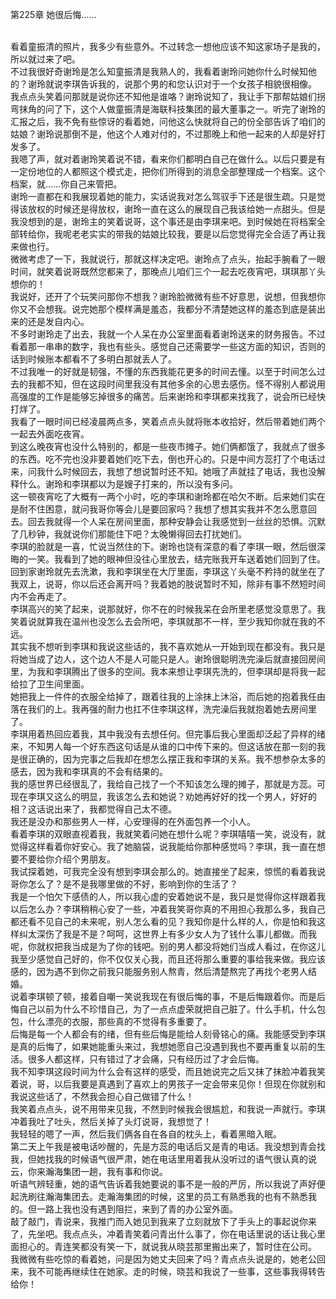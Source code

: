 第225章 她很后悔……
<br />看着童振清的照片，我多少有些意外。不过转念一想他应该不知这家场子是我的，所以就过来了吧。<br />不过我很好奇谢玲是怎么知童振清是我熟人的，我看着谢玲问她你什么时候知他的？谢玲就说李琪告诉我的，说那个男的和您认识对于一个女孩子相貌很相像。<br />我点点头笑着问那就是说你还不知他是谁咯？谢玲说知了，我让手下那帮姑娘们拐弯抹角的问了下，这个人做童振清是海联科技集团的最大董事之一。听完了谢玲的汇报之后，我不免有些惊讶的看着她，问他这么快就将自己的份全部告诉了咱们的姑娘？谢玲说那倒不是，他这个人难对付的，不过那晚上和他一起来的人却是好打发多了。<br />我嗯了声，就对着谢玲笑着说不错，看来你们都明白自己在做什么。以后只要是有一定份地位的人都照这个模式走，把你们所得到的消息全部整理成一个档案。这个档案，就……你自己来管把。<br />谢玲一直都在和我展现着她的能力，实话说我对怎么驾驭手下还是很生疏。只是觉得该放权的时候还是得放权，谢玲一直在这么的展现自己我该给她一点甜头。但是我没想到的是，谢玲主的笑着说哥，这个事还是由李琪来吧。到时候她在将档案全部转给你，我呢老老实实的带我的姑娘比较我，要是以后您觉得完全合适了再让我来做也行。<br />微微考虑了一下，我就说行，那就这样决定吧。谢玲点了点头，抬起手腕看了一眼时间，就笑着说哥既然您都来了，那晚点儿咱们三个一起去吃夜宵吧，琪琪那丫头想你的！<br />我说好，还开了个玩笑问那你不想我？谢玲脸微微有些不好意思，说想，但我想你你又不会想我。说完她那个模样满是羞态，我都分不清楚她这样的羞态到底是装出来的还是发自内心。<br />不多时谢玲走了出去，我就一个人呆在办公室里面看着谢玲送来的财务报告。不过看着那一串串的数字，我也有些头。感觉自己还需要学一些这方面的知识，否则的话到时候账本都看不了多明白那就丢人了。<br />不过我唯一的好就是韧强，不懂的东西我能花更多的时间去懂。以至于时间怎么过去的我都不知，但在这段时间里我没有其他多余的心思去感伤。怪不得别人都说用高强度的工作是能够忘掉很多的痛苦。后来谢玲和李琪都来找我了，说会所已经快打烊了。<br />我看了一眼时间已经凌晨两点多，笑着点点头就将账本收拾好，然后带着她们两个一起去外面吃夜宵。<br />到这么晚夜宵也没什么特别的，都是一些夜市摊子。她们俩都饿了，我就点了很多的东西。吃不完也没非要着她们吃下去，倒也开心的。只是中间方蕊打了个电话过来，问我什么时候回去，我想了想说暂时还不知。她哦了声就挂了电话，我也没解释什么。谢玲和李琪都以为是嫂子打来的，所以没有多问。<br />这一顿夜宵吃了大概有一两个小时，吃的李琪和谢玲都在哈欠不断。后来她们实在是耐不住困意，就问我哥你等会儿是要回家吗？我想了想其实我并不怎么愿意回去。回去我就得一个人呆在房间里面，那种安静会让我感觉到一丝丝的恐惧。沉默了几秒钟，我就说你们那能住下吧？太晚懒得回去打扰她们。<br />李琪的脸就是一喜，忙说当然住的下。谢玲也饶有深意的看了李琪一眼，然后很深晦的一笑。我看到了她的眼神但没往心里放去，结完账我开车送着她们回到了住。<br />回到家谢玲就先去洗漱，我和李琪坐在大厅里面，李琪这丫头毫不矜持的就坐在了我双上，说哥，你以后还会离开吗？我着她的肢说暂时不知，除非有事不然短时间内不会再走了。<br />李琪高兴的笑了起来，说那就好，你不在的时候我呆在会所里老感觉没意思了。我笑着说就算我在温州也没怎么去会所吧，李琪就那不一样，至少我知你就在我的不远。<br />其实我不想听到李琪和我说这些话的，我不喜欢她从一开始到现在都没有。我只是将她当成了边人，这个边人不是人可能只是人。谢玲很聪明洗完澡后就直接回房间里，为我和李琪腾出了很多的空间。我本来想让李琪先洗的，但李琪却是将我一起给拉了卫生间里面。<br />她把我上一件件的衣服全给掉了，跟着往我的上涂抹上沐浴，而后她的抱着我任由落在我们的上。我再强的耐力也扛不住李琪这样，洗完澡后我就抱着她去房间里了。<br />李琪用着热回应着我，其中我没有去想任何。但完事后我心里面却泛起了异样的绪来，不知男人每一个好东西这句话是从谁的口中传下来的。但这话放在那一刻的我是很正确的，因为完事之后我却在想怎么摆正我和李琪的关系。我不想参杂太多的感去，因为我和李琪真的不会有结果的。<br />我的感世界已经很乱了，我给自己找了一个不知该怎么理的摊子，那就是方蕊。可现在李琪又这么的明显，我该怎么去和她说？劝她再好好的找一个男人，好好的相？这话说出来了，我都觉得自己太不德。<br />我还是没办和那些男人一样，心安理得的在外面包养一个小人。<br />看着李琪的双眼直视着我，我就笑着问她在想什么呢？李琪嘻嘻一笑，说没有，就觉得这样看着你好安心。我了她脑袋，说我能给你那种感觉吗？李琪，我一直在想要不要给你介绍个男朋友。<br />我试探着她，可我完全没有想到李琪会那么的。她直接坐了起来，惊慌的看着我说哥你怎么了？是不是我哪里做的不好，影响到你的生活了？<br />我是一个怕欠下感债的人，所以我心虚的安着她说不是，我只是觉得你这样跟着我以后怎么办？李琪稍稍心安了一些，冲着我笑哥你真的不用担心我那么多，我自己都还看不见自己的未来呢，别人怎么看的见？我知你是什么样的人，你是怕和我这样纠太深伤了我是不是？呵呵，这世界上有多少女人为了钱什么事儿都做。而我呢，你就权把我当成是为了你的钱吧。别的男人都没将她们当成人看过，在你这儿我至少感觉自己好的，你不仅仅关心我，而且还将那么重要的事给我来做。我应该感的，因为遇不到你之前我只能服务别人熬青，然后清楚熬完了再找个老男人结婚。<br />说着李琪顿了顿，接着自嘲一笑说我现在有很后悔的事，不是后悔跟着你。而是后悔自己以前为什么不珍惜自己，为了一点点虚荣就把自己脏了。什么手机，什么包包，什么漂亮的衣服，那些真的不觉得有多重要了。<br />后悔是每一个人都会有的绪，但有些后悔是能给人刻骨铭心的痛。我能感受到李琪是真的后悔了，如果她能重头来过，我想她愿自己没遇到我也不要再重复以前的生活。很多人都这样，只有错过了才会痛，只有经历过了才会后悔。<br />我不知李琪这段时间为什么会有这样的感受，而且她说完之后又抹了抹脸冲着我笑着说，哥，以后我要是真遇到了喜欢上的男孩子一定会带来见你！但现在你就别和我说这些话了，不然我会担心自己做错了什么！<br />我笑着点点头，说不用带来见我，不然到时候我会很尴尬，和我说一声就行。李琪冲着我吐了吐头，然后关掉了头灯说哥，我想觉了！<br />我轻轻的嗯了一声，然后我们俩各自在各自的枕头上，看着黑暗入眠。<br />第二天上午我是被电话吵醒的，先是方蕊的电话后又是青的电话。我没想到青会找我，但她找我的时候语气很严肃，她在电话里用着我从没听过的语气很认真的说云，你来瀚海集团一趟，我有事和你说。<br />听语气辨轻重，她的语气告诉着我她要说的事不是一般的严厉，所以我说了声好便起洗刷往瀚海集团去。走瀚海集团的时候，这里的员工有熟悉我的也有不熟悉我的。但一路上我也没有遇到阻拦，来到了青的办公室外面。<br />敲了敲门，青说来，我推门而入她见到我来了立刻就放下了手头上的事起说你来了，先坐吧。我点点头，冲着青笑着问青出什么事了，你在电话里说的话让我心里面担心的。青连笑都没有笑一下，就说我从晓芸那里搬出来了，暂时住在公司。<br />我微微有些吃惊的看着她，问是因为她丈夫回来了吗？青点点头说是的，她老公回来，我不可能再继续住在她家。走的时候，晓芸和我说了一些事，这些事我得转告给你！